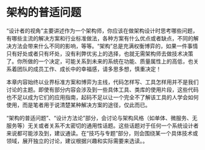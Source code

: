 # 架构的普适问题

“设计者的视角”主要讲述作为一个架构师，你应该在做架构设计时思考哪些问题，有哪些主流的解决方案和行业标准做法，各种方案有什么优点或者缺点，不同的解决方法会带来什么不同的影响，等等。“架构”总是充满权衡博弈的，如果一件事情只有好处或者只有坏处，没有利弊优劣上的选择，也就无需架构师去做技术决策了。你所做的一个决定，可能关系到未来的系统在功能、质量属性上的高低，也关系着团队的成员工作、成长中的幸福感，请多思多想，慎重决定！

本章内容始终以业界标准方案和博弈为主线，代码怎样写、工具怎样用并不是我们讨论的主题。即使有部分内容会涉及到一些具体工具、类库的使用片段，这些代码也不足以成为它们的应用指南，起码不足以让一个完全不了解该工具的人学会如何使用，而是笔者用于说清楚某种解决方案的途径，仅此而已。

“架构的普适问题”、“设计方法论”部分，会讨论与架构风格（如单体、微服务、无服务等）无关或者关系不太密切的通用性话题。这些话题对于任何一个系统设计者来说都可能涉及到，建议通读。在“技巧与专题”部分，则会围绕某一个具体技术或领域，展开独立的讨论，建议根据兴趣和实际需要来选读。。